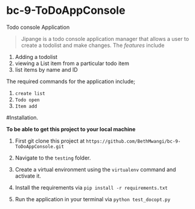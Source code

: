 # bc-9-ToDoAppConsole
Todo console Application 


>Jipange is a todo console application manager that allows a user to create a todolist and make changes. The *features* include


1. Adding a todolist
2. viewing a List item from a particular todo item 
3. list items by name and ID

 
The required commands for the application include;

1. `create list`
2. `Todo open`
3. `Item add`

#Installation.

**To be able to get this project to your local machine**

1. First git clone this project at `https://github.com/BethMwangi/bc-9-ToDoAppConsole.git`

2. Navigate to the `testing` folder.

3. Create a virtual environment using the `virtualenv` command and activate it.

4. Install the requirements via `pip install -r requirements.txt`

5. Run the application in your terminal via `python test_docopt.py`






